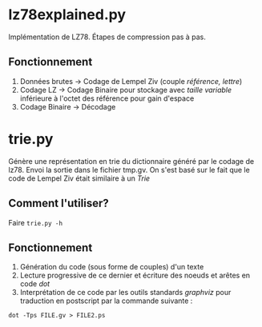 lz78explained.py
================
Implémentation de LZ78. Étapes de compression pas à pas.

Fonctionnement
----------------
1. Données brutes -> Codage de Lempel Ziv (couple *référence, lettre*)
2. Codage LZ -> Codage Binaire pour stockage avec *taille variable*
   inférieure à l'octet des référence pour gain d'espace
3. Codage Binaire -> Décodage

trie.py
=========
Génère une représentation en trie du dictionnaire généré par le codage
de lz78.  Envoi la sortie dans le fichier tmp.gv. On s'est basé sur le
fait que le code de Lempel Ziv était similaire à un *Trie*

Comment l'utiliser?
-----------------------
Faire `trie.py -h`

Fonctionnement
-----------------
1. Génération du code (sous forme de couples) d'un texte
2. Lecture progressive de ce dernier et écriture des noeuds et arêtes
   en code *dot*
3. Interprétation de ce code par les outils standards *graphviz* pour
   traduction en postscript par la commande suivante :
```shell
dot -Tps FILE.gv > FILE2.ps
```
